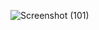 ![Screenshot (101)](https://github.com/user-attachments/assets/1e5c3703-3031-4400-b828-a4f1f91db2a9)
